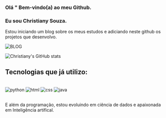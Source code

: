 ### Olá " Bem-vindo(a) ao meu Github.
### Eu sou Christiany Souza.
Estou iniciando um blog sobre os meus estudos e adiciando neste github os projetos que desenvolvo.

![BLOG](https://img.shields.io/badge/Blogger-FF5722?style=for-the-badge&logo=blogger&logoColor=white)

![Christiany's GitHub stats](https://github-readme-stats.vercel.app/api?username=christiany-s&count_private=true)

## Tecnologias que já utilizo:
<div style="display inline _block"><br>
<img align="center" alt="python" src="https://img.shields.io/badge/Python-3776AB?style=for-the-badge&logo=python&logoColor=white"/>

<img align="center" alt="html" src="https://img.shields.io/badge/HTML-239120?style=for-the-badge&logo=html5&logoColor=white"/>


<img align="center" alt="css" src="https://img.shields.io/badge/CSS3-1572B6?style=for-the-badge&logo=css3&logoColor=white"/>

<img align="center" alt="java" src="https://img.shields.io/badge/Java-ED8B00?style=for-the-badge&logo=java&logoColor=white"/>

</div> </br>

 E além da programação, estou evoluindo em ciência de dados e apaixonada em Inteligência artifical.
 
